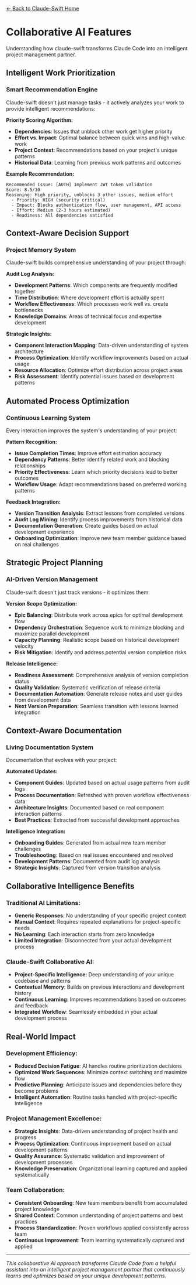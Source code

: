 [← Back to Claude-Swift Home](../../README.md)

# Collaborative AI Features

Understanding how claude-swift transforms Claude Code into an intelligent project management partner.

## Intelligent Work Prioritization

### **Smart Recommendation Engine**
Claude-swift doesn't just manage tasks - it actively analyzes your work to provide intelligent recommendations:

**Priority Scoring Algorithm:**
- **Dependencies**: Issues that unblock other work get higher priority
- **Effort vs. Impact**: Optimal balance between quick wins and high-value work
- **Project Context**: Recommendations based on your project's unique patterns
- **Historical Data**: Learning from previous work patterns and outcomes

**Example Recommendation:**
```
Recommended Issue: [AUTH] Implement JWT token validation
Score: 8.5/10
Reasoning: High priority, unblocks 3 other issues, medium effort
  - Priority: HIGH (security critical)
  - Impact: Blocks authentication flow, user management, API access
  - Effort: Medium (2-3 hours estimated)
  - Readiness: All dependencies satisfied
```

## Context-Aware Decision Support

### **Project Memory System**
Claude-swift builds comprehensive understanding of your project through:

**Audit Log Analysis:**
- **Development Patterns**: Which components are frequently modified together
- **Time Distribution**: Where development effort is actually spent
- **Workflow Effectiveness**: Which processes work well vs. create bottlenecks
- **Knowledge Domains**: Areas of technical focus and expertise development

**Strategic Insights:**
- **Component Interaction Mapping**: Data-driven understanding of system architecture
- **Process Optimization**: Identify workflow improvements based on actual usage
- **Resource Allocation**: Optimize effort distribution across project areas
- **Risk Assessment**: Identify potential issues based on development patterns

## Automated Process Optimization

### **Continuous Learning System**
Every interaction improves the system's understanding of your project:

**Pattern Recognition:**
- **Issue Completion Times**: Improve effort estimation accuracy
- **Dependency Patterns**: Better identify related work and blocking relationships
- **Priority Effectiveness**: Learn which priority decisions lead to better outcomes
- **Workflow Usage**: Adapt recommendations based on preferred working patterns

**Feedback Integration:**
- **Version Transition Analysis**: Extract lessons from completed versions
- **Audit Log Mining**: Identify process improvements from historical data
- **Documentation Generation**: Create guides based on actual development experience
- **Onboarding Optimization**: Improve new team member guidance based on real challenges

## Strategic Project Planning

### **AI-Driven Version Management**
Claude-swift doesn't just track versions - it optimizes them:

**Version Scope Optimization:**
- **Epic Balancing**: Distribute work across epics for optimal development flow
- **Dependency Orchestration**: Sequence work to minimize blocking and maximize parallel development
- **Capacity Planning**: Realistic scope based on historical development velocity
- **Risk Mitigation**: Identify and address potential version completion risks

**Release Intelligence:**
- **Readiness Assessment**: Comprehensive analysis of version completion status
- **Quality Validation**: Systematic verification of release criteria
- **Documentation Automation**: Generate release notes and user guides from development data
- **Next Version Preparation**: Seamless transition with lessons learned integration

## Context-Aware Documentation

### **Living Documentation System**
Documentation that evolves with your project:

**Automated Updates:**
- **Component Guides**: Updated based on actual usage patterns from audit logs
- **Process Documentation**: Refreshed with proven workflow effectiveness data
- **Architecture Insights**: Documented based on real component interaction patterns
- **Best Practices**: Extracted from successful development approaches

**Intelligence Integration:**
- **Onboarding Guides**: Generated from actual new team member challenges
- **Troubleshooting**: Based on real issues encountered and resolved
- **Development Patterns**: Documented from audit log analysis
- **Strategic Insights**: Captured from version transition analysis

## Collaborative Intelligence Benefits

### **Traditional AI Limitations:**
- **Generic Responses**: No understanding of your specific project context
- **Manual Context**: Requires repeated explanations for project-specific needs
- **No Learning**: Each interaction starts from zero knowledge
- **Limited Integration**: Disconnected from your actual development process

### **Claude-Swift Collaborative AI:**
- **Project-Specific Intelligence**: Deep understanding of your unique codebase and patterns
- **Contextual Memory**: Builds on previous interactions and development history
- **Continuous Learning**: Improves recommendations based on outcomes and feedback
- **Integrated Workflow**: Seamlessly embedded in your actual development process

## Real-World Impact

### **Development Efficiency:**
- **Reduced Decision Fatigue**: AI handles routine prioritization decisions
- **Optimized Work Sequences**: Minimize context switching and maximize flow
- **Predictive Planning**: Anticipate issues and dependencies before they become problems
- **Intelligent Automation**: Routine tasks handled with project-specific intelligence

### **Project Management Excellence:**
- **Strategic Insights**: Data-driven understanding of project health and progress
- **Process Optimization**: Continuous improvement based on actual development patterns
- **Quality Assurance**: Systematic validation and improvement of development processes
- **Knowledge Preservation**: Organizational learning captured and applied systematically

### **Team Collaboration:**
- **Consistent Onboarding**: New team members benefit from accumulated project knowledge
- **Shared Context**: Common understanding of project patterns and best practices
- **Process Standardization**: Proven workflows applied consistently across team
- **Continuous Improvement**: Team learning systematically captured and applied

---

*This collaborative AI approach transforms Claude Code from a helpful assistant into an intelligent project management partner that continuously learns and optimizes based on your unique development patterns.*